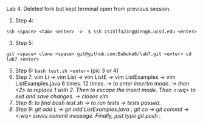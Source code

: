 Lab 4. Deleted fork but kept terminal open from previous session. 
1. Step 4: 
 ```
ssh <space> <tab> <enter> ->  $ ssh cs15lfa23rg@ieng6.ucsd.edu <enter>
```
3. Step 5: 
```
git <space> clone <space> git@github.com:Babuka6/lab7.git <enter> cd lab7 <enter>
 ```
5. Step 6:
``` bash test.sh <enter> ``` 
(pic 3 or 4)
6. Step 7:
vim Li <tab> -> vim List -> vim ListE <tab> -> vim ListExamples -> vim ListExamples.java <enter> 
<k> 6 times. <l> 12 times. -> <i> to enter insertm mode. -> <backspace> then <2> to replace 1 with 2. Then <esc> to escape the insert mode. Then <:wq> to exit and save changes. -> closes vim.
7. Step 8: <up><up> to find bash test.sh -> <enter> to run tests -> tests passed.
8. Step 9: git add L <tab> -> git add ListExamples.java <enter>; git co <tab> -> git commit <enter> -> <esq> <:wq> saves commit message. Finally, just type git push <enter>. 




